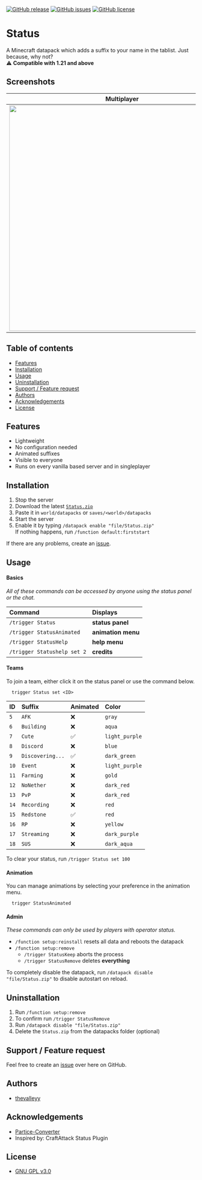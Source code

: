 [![GitHub release](https://img.shields.io/github/v/release/thevalleyy/Status?label=latest%20release)](https://github.com/thevalleyy/Status/releases/latest)
[![GitHub issues](https://img.shields.io/github/issues/thevalleyy/Status.svg)](https://GitHub.com/thevalleyy/Status/issues/)
[![GitHub license](https://img.shields.io/github/license/thevalleyy/Status.svg)](https://github.com/thevalleyy/Status/blob/master/LICENSE)

# Status

A Minecraft datapack which adds a suffix to your name in the tablist. Just because, why not?
<br>⚠ **Compatible with 1.21 and above**

## Screenshots

|                        Multiplayer                        |                       Singleplayer                        |
| :-------------------------------------------------------: | :-------------------------------------------------------: |
| <img src="https://i.imgur.com/iHdhl7S.png" width="600" /> | <img src="https://i.imgur.com/aX2v8li.png" width="600" /> |

## Table of contents

-   [Features](#features)
-   [Installation](#installation)
-   [Usage](#usage)
-   [Uninstallation](#uninstallation)
-   [Support / Feature request](#support--feature-request)
-   [Authors](#authors)
-   [Acknowledgements](#acknowledgements)
-   [License](#license)

## Features

-   Lightweight
-   No configuration needed
-   Animated suffixes
-   Visible to everyone
-   Runs on every vanilla based server and in singleplayer

## Installation

1. Stop the server
2. Download the latest [`Status.zip`](https://github.com/thevalleyy/Status/releases/latest/download/Status.zip)
3. Paste it in `world/datapacks` or `saves/<world>/datapacks`
4. Start the server
5. Enable it by typing `/datapack enable "file/Status.zip"`\
   If nothing happens, run `/function default:firststart`

If there are any problems, create an [issue](https://github.com/thevalleyy/Status/issues/new).

## Usage

#### Basics

_All of these commands can be accessed by anyone using the status panel or the chat._

| Command                     | Displays           |
| :-------------------------- | :----------------- |
| `/trigger Status`           | **status panel**   |
| `/trigger StatusAnimated`   | **animation menu** |
| `/trigger StatusHelp`       | **help menu**      |
| `/trigger Statushelp set 2` | **credits**        |

#### Teams

To join a team, either click it on the status panel or use the command below.

```mcfunction
  trigger Status set <ID>
```

| ID   | Suffix           | Animated | Color          |
| :--- | :--------------- | :------- | :------------- |
| `5`  | `AFK`            | ❌       | `gray`         |
| `6`  | `Building`       | ❌       | `aqua`         |
| `7`  | `Cute`           | ✅       | `light_purple` |
| `8`  | `Discord`        | ❌       | `blue`         |
| `9`  | `Discovering...` | ✅       | `dark_green`   |
| `10` | `Event`          | ❌       | `light_purple` |
| `11` | `Farming`        | ❌       | `gold`         |
| `12` | `NoNether`       | ❌       | `dark_red`     |
| `13` | `PvP`            | ❌       | `dark_red`     |
| `14` | `Recording`      | ❌       | `red`          |
| `15` | `Redstone`       | ✅       | `red`          |
| `16` | `RP`             | ❌       | `yellow`       |
| `17` | `Streaming`      | ❌       | `dark_purple`  |
| `18` | `SUS`            | ❌       | `dark_aqua`    |

To clear your status, run `/trigger Status set 100`

#### Animation

You can manage animations by selecting your preference in the animation menu.

```mcfunction
  trigger StatusAnimated
```

#### Admin

_These commands can only be used by players with operator status._

-   `/function setup:reinstall` resets all data and reboots the datapack
-   `/function setup:remove`
    -   `/trigger StatusKeep` aborts the process
    -   `/trigger StatusRemove` deletes **everything**

To completely disable the datapack, run `/datapack disable "file/Status.zip"` to disable autostart on reload.

## Uninstallation

1. Run `/function setup:remove`
2. To confirm run `/trigger StatusRemove`
3. Run `/datapack disable "file/Status.zip"`
4. Delete the `Status.zip` from the datapacks folder (optional)

## Support / Feature request

Feel free to create an [issue](https://github.com/thevalleyy/Status/issues/new) over here on GitHub.

## Authors

-   [thevalleyy](https://github.com/thevalleyy)

## Acknowledgements

-   [Partice-Converter](https://github.com/kemo14331/Particle-Converter)
-   Inspired by: CraftAttack Status Plugin

## License

-   [GNU GPL v3.0](https://www.gnu.org/licenses/lgpl-3.0.txt)
